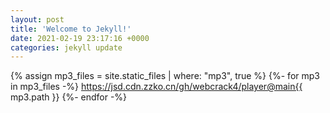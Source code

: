 ```yaml
---
layout: post
title: 'Welcome to Jekyll!'
date: 2021-02-19 23:17:16 +0000
categories: jekyll update
---
```


{% assign mp3_files = site.static_files | where: "mp3", true %}
{%- for mp3 in mp3_files -%}
  https://jsd.cdn.zzko.cn/gh/webcrack4/player@main{{ mp3.path }}
{%- endfor -%}
